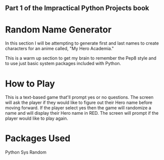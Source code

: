 ## Part 1 of the Impractical Python Projects book

# Random Name Generator

In this section I will be attempting to generate first and last names to create 
characters for an anime called, "My Hero Academia."

This is a warm up section to get my brain to remember the Pep8 style and to use
just basic system packages included with Python.

# How to Play

This is a text-based game that'll prompt yes or no questions.
The screen will ask the player if they would like to figure out their Hero name before
moving forward. 
If the player select yes then the game will randomize a name and will display their Hero
name in RED. 
The screen will prompt if the player would like to play again. 

# Packages Used

Python
Sys
Random

